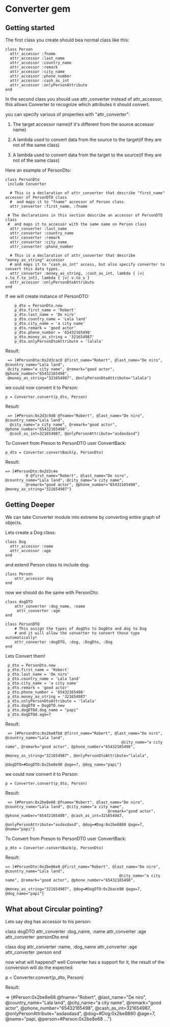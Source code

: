 Converter gem
==========

Getting started
---------------

The first class you create should bea  normal class like this:

    class Person
      attr_accessor :fname
      attr_accessor :last_name
      attr_accessor :country_name
      attr_accessor :remark
      attr_accessor :city_name
      attr_accessor :phone_number
      attr_accessor :cash_as_int
      attr_accessor :onlyPersonAttribute
    end

In the second class you should use attr_converter instead of attr_accessor,
this allows Converter to recognize which attributes
it should convert.

you can specify various of properties with "attr_converter":

1. The target accessor name(if it's different from the source accessor name)

2. A lambda used to convert data from the source to the target(if they are not of the same class)

3. A lambda used to convert data from the target to the source(if they are not of the same class)

Here an example of PersonDto:

    class PersonDto
     include Converter

      # This is a declaration of attr_converter that describe "first_name" accessor of PersonDTO class
      #  and maps it to "fname" accessor of Person class
      attr_converter :first_name, :fname

     # The declarations in this section describe an accessor of PersonDTO class
     #  and maps it to accessor with the same name on Person class
      attr_converter :last_name
      attr_converter :country_name
      attr_converter :remark
      attr_converter :city_name
      attr_converter :phone_number

      # This is a declaration of attr_converter that describe "money_as_string" accessor
      # and maps it to "cash_as_int" access, but also specify converter to convert this data types.
      attr_converter :money_as_string, :cash_as_int, lambda { |v| v.to_f.to_int}, lambda { |v| v.to_s }
      attr_accessor :onlyPersonDtoAttribute
    end

If we will create instance of PersonDTO:

        p_dto = PersonDto.new
        p_dto.first_name = 'Robert'
        p_dto.last_name = 'De niro'
        p_dto.country_name = 'Lala land'
        p_dto.city_name = 'a city name'
        p_dto.remark = 'good actor'
        p_dto.phone_number = '65432165498'
        p_dto.money_as_string = '321654987'
        p_dto.onlyPersonDtoAttribute = 'lalala'

Result:

     => [#PersonDto:0x2d3cac8 @first_name="Robert", @last_name="De niro", @country_name="Lala land",
     @city_name="a city name", @remark="good actor", @phone_number="65432165498",
     @money_as_string="321654987", @onlyPersonDtoAttribute="lalala"}

we could now convert it to Person:

    p = Converter.convert(p_dto, Person)

Result:

     => [#Person:0x2d3c9d8 @fname="Robert", @last_name="De niro", @country_name="Lala land",
      @city_name="a city name", @remark="good actor", @phone_number="65432165498",
      @cash_as_int=321654987, @onlyPersonAttribute="asdasdasd"}

To Convert from Preson to PersonDTO user ConvertBack:

    p_dto = Converter.convertBack(p, PersonDto)

Result:

    => [#PersonDto:0x2d3c4e
             0 @first_name="Robert", @last_name="De niro", @country_name="Lala land", @city_name="a city name",
             @remark="good actor", @phone_number="65432165498", @money_as_string="321654987"}


Getting Deeper
-------------------

We can take Converter module into extreme by converting
entire graph of objects.

Lets create a Dog class:

    class Dog
      attr_accessor :name
      attr_accessor :age
    end

and extend Person class to include dog:

    class Person
        attr_accessor dog
    end

now we should do the same with PersonDto:

    class dogDTO
        attr_converter :dog_name, :name
         attr_converter :age
    end

    class PersonDTO
        # This assign the types of dogDto to DogDto and dog to Dog
        # and it will allow the converter to convert those type automatically!
        attr_converter :dogDTO, :dog, :DogDto, :Dog
    end

Lets Convert them!

     p_dto = PersonDto.new
     p_dto.first_name = 'Robert'
     p_dto.last_name = 'De niro'
     p_dto.country_name = 'Lala land'
     p_dto.city_name = 'a city name'
     p_dto.remark = 'good actor'
     p_dto.phone_number = '65432165498'
     p_dto.money_as_string = '321654987'
     p_dto.onlyPersonDtoAttribute = 'lalala'
     p_dto.dogDTO = DogDTO.new
     p_dto.dogDTOd.dog_name = "papi"
     p_dto.dogDTOd.age=7

Result:

     => [#PersonDto:0x2be8fb8 @first_name="Robert", @last_name="De niro", @country_name="Lala land",
                                                       @city_name="a city name", @remark="good actor", @phone_number="65432165498",
                                                       @money_as_string="321654987", @onlyPersonDtoAttribute="lalala",
                                                       @dogDTO=#DogDTO:0x2be8e98 @age=7, @dog_name="papi"}

we could now convert it to Person:

    p = Converter.convert(p_dto, Person)

Result:

     => {#Person:0x2be8e68 @fname="Robert", @last_name="De niro", @country_name="Lala land", @city_name="a city name",
                                                 @remark="good actor", @phone_number="65432165498", @cash_as_int=321654987,
                                                 @onlyPersonAttribute="asdasdasd", @dog=#Dog:0x2be8880 @age=7, @name="papi"}


To Convert from Preson to PersonDTO user ConvertBack:

    p_dto = Converter.convertBack(p, PersonDto)

Result:

    => [#PersonDto:0x2be86e8 @first_name="Robert", @last_name="De niro", @country_name="Lala land",
                                                      @city_name="a city name", @remark="good actor", @phone_number="65432165498",
                                                      @money_as_string="321654987", @dog=#DogDTO:0x2bace98 @age=7, @dog_name="papi"}


What about Circular pointing?
--------------

Lets say dog has accessor to his person:

  class dogDTO
        attr_converter :dog_name, :name
        attr_converter :age
        attr_converter :personDto
  end

  class dog
        attr_converter :name, :dog_name
        attr_converter :age
        attr_converter :person
  end

now what will happend? well Converter has a support for it,
the result of the conversion will do the expected:

   p = Converter.convert(p_dto, Person)

Result:

   => {#Person:0x2be8e68 @fname="Robert", @last_name="De niro", @country_name="Lala land", @city_name="a city name",
                                                 @remark="good actor", @phone_number="65432165498", @cash_as_int=321654987,
                                                 @onlyPersonAttribute="asdasdasd", @dog=#Dog:0x2be8880 @age=7, @name="papi, @person=#Person:0x2be8e68 ..."}
